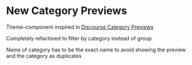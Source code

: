 # New Category Previews

Theme-component inspired in [Discourse Category Previews](https://github.com/tshenry/discourse-category-previews)

Completely refactored to filter by category instead of group

Name of category has to be the exact name to avoid showing the preview and the category as duplicates
